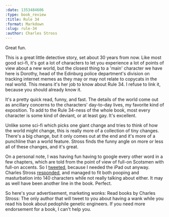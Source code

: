 ```yaml
--- 
:date: 1353484606
:type: book_review
:title: Rule 34
:format: Markdown
:slug: rule-34
:author: Charles Stross
---
```


Great fun.

This is a great little detective story, set about 30 years from now. Like most
good sci-fi, it's got a lot of characters to let you experience a lot of points
of view about a new world, but the closest thing to a 'main' character we have
here is Dorothy, head of the Edinburg police department's division on tracking
internet memes as they may or may not relate to copycats in the real world.
This means it's her job to know about Rule 34. I refuse to link it, because you
should already know it.

It's a pretty quick read, funny, and fast. The details of the world come out
as ancillary concerns to the characters' day-to-day lives, my favorite kind of
exposition. To add to the Rule 34-ness of the whole book, most every character
is some kind of deviant, or at least gay. It's excellent.

Unlike some sci-fi which picks one giant change and tries to think of how the
world might change, this is really more of a collection of tiny changes.
There's a big change, but it only comes out at the end and it's more of a
punchline than a world feature. Stross finds the funny angle on more or less
all of these changes, and it's great.

On a personal note, I was having fun having to google every other word in a few
chapters, which are told from the point of view of full-on Scotsmen with
full-on accents. So I
[tweeted](https://twitter.com/bhuga/status/265170138888814592), because I
needed the iPad out anyway. Charles Stross
[responded](https://twitter.com/cstross/status/265174558309502976), and managed
to fit both pooping and masturbation into 140 characters while not really
talking about either. It may as well have been another line in the book.
Perfect.

So here's your advertisement, marketing wonks: Read books by Charles Stross:
The only author that will tweet to you about having a wank while you read his
book about pedophile genetic engineers. If you need more endorsement for a
book, I can't help you.



